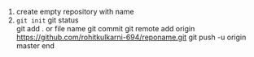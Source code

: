 1. create empty repository with name
2. `git init`
git status  
git add . or file name
git commit 
git remote add origin https://github.com/rohitkulkarni-694/reponame.git
git push -u origin master 
end